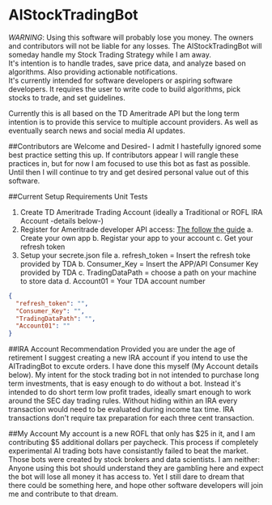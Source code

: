 # AIStockTradingBot

*WARNING*: Using this software will probably lose you money. The owners and contributors will not be liable for any losses. 
The AIStockTradingBot will someday handle my Stock Trading Strategy while I am away.   
It's intention is to handle trades, save price data, and analyze based on algorithms.  Also providing actionable notifications.  
It's currently intended for software developers or aspiring software developers.  It requires the user to write code to build algorithms, pick stocks to trade, and set guidelines.

Currently this is all based on the TD Ameritrade API but the long term intention is to provide this service to multiple account providers.  As well as eventually search news and social media AI updates. 

##Contributors are Welcome and Desired-
I admit I hastefully ignored some best practice setting this up.  If contributors appear I will rangle these practices in, but for now I am focused to use this bot as fast as possible.  Until then I will continue to try and get desired personal value out of this software.

##Current Setup Requirements Unit Tests
1.  Create TD Ameritrade Trading Account (ideally a Traditional or ROFL IRA Account -details below-)
2.	Register for Ameritrade developer API access: [The follow the guide](https://developer.tdameritrade.com/content/phase-1-authentication-update-xml-based-api)
	a.  Create your own app
	b.  Registar your app to your account
	c.  Get your refresh token 
3.  Setup your secrete.json file
	a.  refresh_token = Insert the refresh toke provided by TDA
	b.  Consumer_Key = Insert the APP/API Consumer Key provided by TDA
	c.	TradingDataPath = choose a path on your machine to store data
	d.	Account01 = Your TDA account number
```JSON
{
  "refresh_token": "",
  "Consumer_Key": "",
  "TradingDataPath": "",
  "Account01": ""
}
```

##IRA Account Recommendation
Provided you are under the age of retirement I suggest creating a new IRA account if you intend to use the AITradingBot to excute orders.  I have done this myself (My Account details below).  My intent for the stock trading bot in not intended to purchase long term investments, that is easy enough to do without a bot.  Instead it's intended to do short term low profit trades, ideally smart enough to work around the SEC day trading rules.  Without hiding within an IRA every transaction would need to be evaluated during income tax time.  IRA transactions don't require tax preparation for each three cent transaction.

##My Account
My account is a new ROFL that only has $25 in it, and I am contributing $5 additional dollars per paycheck.  This process if completely experimental AI trading bots have consistantly failed to beat the market.  Those bots were created by stock brokers and data scientists.  I am neither: Anyone using this bot should understand they are gambling here and expect the bot will lose all money it has access to.  Yet I still dare to dream that there could be something here, and hope other software developers will join me and contribute to that dream.